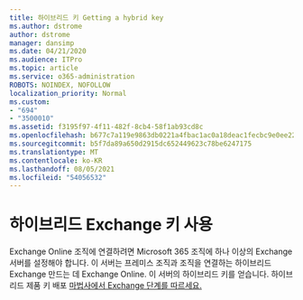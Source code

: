```yaml
---
title: 하이브리드 키 Getting a hybrid key
ms.author: dstrome
author: dstrome
manager: dansimp
ms.date: 04/21/2020
ms.audience: ITPro
ms.topic: article
ms.service: o365-administration
ROBOTS: NOINDEX, NOFOLLOW
localization_priority: Normal
ms.custom:
- "694"
- "3500010"
ms.assetid: f3195f97-4f11-482f-8cb4-58f1ab93cd8c
ms.openlocfilehash: b677c7a119e9863db0221a4fbac1ac0a18deac1fecbc9e0ee22333d97144bc3d
ms.sourcegitcommit: b5f7da89a650d2915dc652449623c78be6247175
ms.translationtype: MT
ms.contentlocale: ko-KR
ms.lasthandoff: 08/05/2021
ms.locfileid: "54056532"
---
```

# <a name="getting-an-exchange-hybrid-key"></a>하이브리드 Exchange 키 사용

Exchange Online 조직에 연결하려면 Microsoft 365 조직에 하나 이상의 Exchange 서버를 설정해야 합니다. 이 서버는 프레미스 조직과 조직을 연결하는 하이브리드 Exchange 만드는 데 Exchange Online. 이 서버의 하이브리드 키를 얻습니다. 하이브리드 제품 키 배포 [마법사에서 Exchange 단계를 따르세요.](https://aka.ms/hybridkey)
  